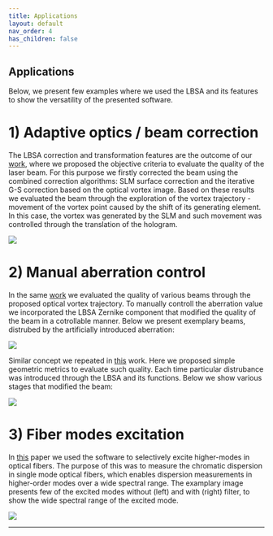 ```yaml
---
title: Applications
layout: default
nav_order: 4
has_children: false
---
```

## [](#header-2)Applications

Below, we present few examples where we used the LBSA and its features to show the versatility of the presented software.



# 1) Adaptive optics / beam correction 

The LBSA correction and transformation features are the outcome of our [work](http://doi.org/10.1016/j.optlaseng.2019.01.014), where we proposed the objective criteria to evaluate the quality of the laser beam. For this purpose we firstly corrected the beam using the combined correction algorithms: SLM surface correction and the iterative G-S correction based on the optical vortex image. Based on these results we evaluated the beam through the exploration of the vortex trajectory - movement of the vortex point caused by the shift of its generating element. In this case, the vortex was generated by the SLM and such movement was controlled through the translation of the hologram.

![](/lbsa/assets/images/vortex_shift.png)

# 2) Manual aberration control

In the same [work](http://doi.org/10.1016/j.optlaseng.2019.01.014) we evaluated the quality of various beams through the proposed optical vortex trajectory. To manually controll the aberration value we incorporated the LBSA Zernike component that modified the quality of the beam in a cotrollable manner. Below we present exemplary beams, distrubed by the artificially introduced aberration:

![](/lbsa/assets/images/aberration_example_1.png)

Similar concept we repeated in [this](https://doi.org/10.1364/AO.456106) work. Here we proposed simple geometric metrics to evaluate such quality. Each time particular distrubance was introduced through the LBSA and its functions. Below we show various stages that modified the beam:

![](/lbsa/assets/images/aberration_example_2.png)

# 3) Fiber modes excitation

In [this](https://doi.org/10.1364/OE.422736) paper we used the software to selectively excite higher-modes in optical fibers. The purpose of this was to measure the chromatic dispersion in single mode optical fibers, which enables dispersion measurements in higher-order modes over a wide spectral range. The examplary image presents few of the excited modes without (left) and with (right) filter, to show the wide spectral range of the excited mode.

![](/lbsa/assets/images/Higher_modes2.jpg)
 


----
